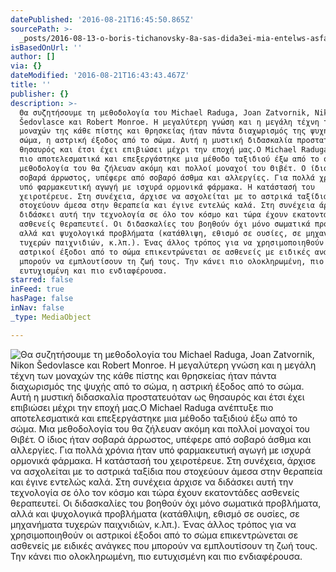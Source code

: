 ```yaml
---
datePublished: '2016-08-21T16:45:50.865Z'
sourcePath: >-
  _posts/2016-08-13-o-boris-tichanovsky-8a-sas-dida3ei-mia-entelws-asfalh-texnik.md
isBasedOnUrl: ''
author: []
via: {}
dateModified: '2016-08-21T16:43:43.467Z'
title: ''
publisher: {}
description: >-
  Θα συζητήσουμε τη μεθοδολογία του Michael Raduga, Joan Zatvornik, Nikon
  Šedovlasce και Robert Monroe. Η μεγαλύτερη γνώση και η μεγάλη τέχνη των
  μοναχών της κάθε πίστης και θρησκείας ήταν πάντα διαχωρισμός της ψυχής από το
  σώμα, η αστρική έξοδος από το σώμα. Αυτή η μυστική διδασκαλία προστατευόταν ως
  θησαυρός και έτσι έχει επιβιώσει μέχρι την εποχή μας.Ο Michael Raduga ανέπτυξε
  πιο αποτελεσματικά και επεξεργάστηκε μια μέθοδο ταξιδιού έξω από το σώμα. Μια
  μεθοδολογία του θα ζήλευαν ακόμη και πολλοί μοναχοί του Θιβέτ. Ο ίδιος ήταν
  σοβαρά άρρωστος, υπέφερε από σοβαρό άσθμα και αλλεργίες. Για πολλά χρόνια ήταν
  υπό φαρμακευτική αγωγή με ισχυρά ορμονικά φάρμακα. Η κατάστασή του
  χειροτέρευε. Στη συνέχεια, άρχισε να ασχολείται με το αστρικά ταξίδια που
  στοχεύουν άμεσα στην θεραπεία και έγινε εντελώς καλά. Στη συνέχεια άρχισε να
  διδάσκει αυτή την τεχνολογία σε όλο τον κόσμο και τώρα έχουν εκατοντάδες
  ασθενείς θεραπευτεί. Οι διδασκαλίες του βοηθούν όχι μόνο σωματικά προβλήματα,
  αλλά και ψυχολογικά προβλήματα (κατάθλιψη, εθισμό σε ουσίες, σε μηχανήματα
  τυχερών παιχνιδιών, κ.λπ.). Ένας άλλος τρόπος για να χρησιμοποιηθούν οι
  αστρικοί έξοδοι από το σώμα επικεντρώνεται σε ασθενείς με ειδικές ανάγκες που
  μπορούν να εμπλουτίσουν τη ζωή τους. Την κάνει πιο ολοκληρωμένη, πιο
  ευτυχισμένη και πιο ενδιαφέρουσα.
starred: false
inFeed: true
hasPage: false
inNav: false
_type: MediaObject

---
```

![Θα σ&upsi;ζητήσο&upsi;μ&epsi; τη μ&epsi;θοδολογία το&upsi; Michael Raduga, Joan Zatvornik, Nikon Šedovlasce και Robert Monroe. Η μ&epsi;γαλύτ&epsi;ρη γνώση και η μ&epsi;γάλη τέχνη των μοναχών της κάθ&epsi; πίστης και θρησκ&epsi;ίας ήταν πάντα διαχωρισμός της ψ&upsi;χής από το σώμα, η αστρική έξοδος από το σώμα. Α&upsi;τή η μ&upsi;στική διδασκαλία προστατ&epsi;&upsi;όταν ως θησα&upsi;ρός και έτσι έχ&epsi;ι &epsi;πιβιώσ&epsi;ι μέχρι την &epsi;ποχή μας.Ο Michael Raduga ανέπτ&upsi;ξ&epsi; πιο αποτ&epsi;λ&epsi;σματικά και &epsi;π&epsi;ξ&epsi;ργάστηκ&epsi; μια μέθοδο ταξιδιού έξω από το σώμα. Μια μ&epsi;θοδολογία το&upsi; θα ζήλ&epsi;&upsi;αν ακόμη και πολλοί μοναχοί το&upsi; Θιβέτ. Ο ίδιος ήταν σοβαρά άρρωστος, &upsi;πέφ&epsi;ρ&epsi; από σοβαρό άσθμα και αλλ&epsi;ργί&epsi;ς. Για πολλά χρόνια ήταν &upsi;πό φαρμακ&epsi;&upsi;τική αγωγή μ&epsi; ισχ&upsi;ρά ορμονικά φάρμακα. Η κατάστασή το&upsi; χ&epsi;ιροτέρ&epsi;&upsi;&epsi;. Στη σ&upsi;νέχ&epsi;ια, άρχισ&epsi; να ασχολ&epsi;ίται μ&epsi; το αστρικά ταξίδια πο&upsi; στοχ&epsi;ύο&upsi;ν άμ&epsi;σα στην θ&epsi;ραπ&epsi;ία και έγιν&epsi; &epsi;ντ&epsi;λώς καλά. Στη σ&upsi;νέχ&epsi;ια άρχισ&epsi; να διδάσκ&epsi;ι α&upsi;τή την τ&epsi;χνολογία σ&epsi; όλο τον κόσμο και τώρα έχο&upsi;ν &epsi;κατοντάδ&epsi;ς ασθ&epsi;ν&epsi;ίς θ&epsi;ραπ&epsi;&upsi;τ&epsi;ί. Οι διδασκαλί&epsi;ς το&upsi; βοηθούν όχι μόνο σωματικά προβλήματα, αλλά και ψ&upsi;χολογικά προβλήματα (κατάθλιψη, &epsi;θισμό σ&epsi; ο&upsi;σί&epsi;ς, σ&epsi; μηχανήματα τ&upsi;χ&epsi;ρών παιχνιδιών, κ.λπ.). Ένας άλλος τρόπος για να χρησιμοποιηθούν οι αστρικοί έξοδοι από το σώμα &epsi;πικ&epsi;ντρών&epsi;ται σ&epsi; ασθ&epsi;ν&epsi;ίς μ&epsi; &epsi;ιδικές ανάγκ&epsi;ς πο&upsi; μπορούν να &epsi;μπλο&upsi;τίσο&upsi;ν τη ζωή το&upsi;ς. Την κάν&epsi;ι πιο ολοκληρωμένη, πιο &epsi;&upsi;τ&upsi;χισμένη και πιο &epsi;νδιαφέρο&upsi;σα.](https://the-grid-user-content.s3-us-west-2.amazonaws.com/224b677b-1562-4801-9c6f-14544a222695.jpg)